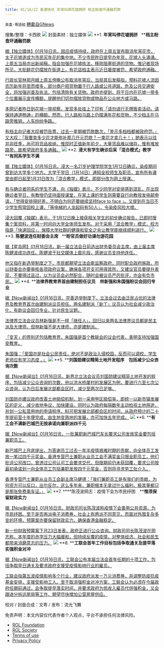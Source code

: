 ```yaml
---
title: 01/16/22 香港快讯 年宵叫停花墟拥挤 档主盼食环通融罚款
---
```

`英喜-粵語組` [轉載自GNews](https://gnews.org/zh-hans/1868009/)

搜集/整理：卡西欧
![](https://assets.gnews.org/wp-content/uploads/2022/01/0116fenmian.jpg)
封面素材：独立媒体
![](https://assets.gnews.org/wp-content/uploads/2022/01/Screen-Shot-2022-01-16-at-10.07.31-AM.png)
**1. ****年宵叫停花墟拥挤****   ****档主盼食环通融罚款**

[据【独立媒体】01月16日讯，因应疫情持续，政府在上周五宣布取消年宵花市，太子花墟遂成为市民买年花的集中地。不少市民昨日提早办年货，花墟人头涌涌。上周五当局亦出新闻稿，指会加强在花墟执法，移除阻塞街道的货物。惟记者现场所见，大批鲜花仍摆放在街道上，有花店档主表示近日屡度被罚，希望政府通融。](https://www.inmediahk.net/node/政經/年宵叫停花墟迫爆-檔主盼食環通融)

[行政长官林郑月娥上周五傍晚公布取消年宵后，当局其后发稿指，预料花墟人流因农历新年将至而增多，部分商户把货物置于行人路或公共道路，危及公共交通安全，将加强巡查及执法，包括清除有关货物。政府亦提到，将于日内在花墟一带多个位置展示宣传横额，提醒他们切勿摆放货物或物品在公众地方或马路。](https://www.inmediahk.net/node/政經/年宵叫停花墟迫爆-檔主盼食環通融)

[本网记者昨日到花墟一带视察，发现多处挂上了印有「请勿进行无牌贩卖活动，请保持通道畅通」的横额。然而，行人路和马路上仍摆满年花和货物，不少档主在马路旁推销，人车纷纷争路。](https://www.inmediahk.net/node/政經/年宵叫停花墟迫爆-檔主盼食環通融)

[有档主向记者大叹被罚告票，过去一星期被罚款数次，「差示多档档都被政府罚。」又大叹：「我要卖多少花才能弥补那几仟元罚款？一束花才卖几十！」她表示以往并非旺季，尚可将货品收纳，惟现时正值新年前夕，大量货品难以储存，惟有堆放路旁，故希望政府多多通融。](https://www.inmediahk.net/node/政經/年宵叫停花墟迫爆-檔主盼食環通融)
![](https://assets.gnews.org/wp-content/uploads/2022/01/Screen-Shot-2022-01-16-at-10.07.42-AM.png)
**2. ****浸大有学生确诊后采「混合模式」教学****   ****有同系学生不满**

[据【独立媒体】01月16日讯，浸大一名21岁护理学院学生1月12日确诊，染疫期间曾到访大学多个地方。大学于翌日（1月14日）通知全校师生及职员，宣布所有课堂由即日起至1月31日改为「混合教学」模式，即部分改为网上授课。](https://www.inmediahk.net/node/教育/浸大有學生確診後採「混合模式」教學-有同系學生不滿)

[有与确诊者同系的学生不满，向《独媒》表示，不少同学对安排感到混乱。在出现确诊者翌日，有教授仍坚持面授课堂，在家上课的学生则需要自行向教授发电邮申请，「觉得安排得好差，不明白为何还要继续坚持face to face 」。又提到在当日不少学生照常回校上课，「等电梯的人龙起码有50人」，令染疫风险大增。](https://www.inmediahk.net/node/教育/浸大有學生確診後採「混合模式」教學-有同系學生不滿)

[浸大回覆《独媒》表示，于1月12日晚上接获相关学生的初步确诊报告，已即时搜集个案资料，并第一时间向大学全体师生发布。对于采用「混合教学」模式，校方指是「快速回应」，保障大学社群的健康和安全之余让教学能继续顺利进行。](https://www.inmediahk.net/node/教育/浸大有學生確診後採「混合模式」教學-有同系學生不滿)
![](https://assets.gnews.org/wp-content/uploads/2022/01/Screen-Shot-2022-01-16-at-10.07.52-AM.png)
**3. ****陈健波连任财委会主席****   ****盼官员做好功课勿游花园**

[据【星岛网】01月16日讯，新一届立法会日前选出财务委员会主席，由上届主席陈健波成功连任。陈健波于社交媒体上载片段，感谢议员支持他连任。](https://std.stheadline.com/realtime/article/1799266/即時-港聞-Kelly-Online-陳健波冧莊財委會主席-盼官員做好功課勿遊花園)

[他又指在新选举制度之下，巿民都期望立法会能监察政府，同时配合政府施政，所以财委会亦要审核各项政府议案，确保各项开支可用得其所，又建议官员要提升表现，不要得过且过，以为议员会必然配合，随时会被议员严厉批评，亦会有负巿民。](https://std.stheadline.com/realtime/article/1799266/即時-港聞-Kelly-Online-陳健波冧莊財委會主席-盼官員做好功課勿遊花園)
![](https://assets.gnews.org/wp-content/uploads/2022/01/Screen-Shot-2022-01-16-at-10.08.01-AM.png)
**4. ****法律界教育界首由建制担任议员　林新强和朱国强盼议会回归专业**

[据【Now新闻台】01月16日讯，完善选举制度下，立法会过去由泛民占优的法律界及教育界首次由建制派议员担任。两名建制派「新丁」议员认为社会减少政治化，有助议会回归专业，针对民生议题。](https://news.now.com/home/local/player?newsId=463355)

[法律界立法会议员林新强是不一样「继任人」，回归以来两名法律界议员都是民主派及大律师，但林新强不是大律师，亦是建制派。](https://news.now.com/home/local/player?newsId=463355)

[「变天」的界别还包括教育界，朱国强是首个教联会的议会代表，表明支持加强国安教育。](https://news.now.com/home/local/player?newsId=463355)

[朱国强：「爱国亦是社会公民责任，绝对不是政治入侵校园，反而可以调校，学生老师应有学习态度 。」](https://news.now.com/home/local/player?newsId=463355)
![](https://assets.gnews.org/wp-content/uploads/2022/01/Screen-Shot-2022-01-16-at-10.08.10-AM.png)
**5. ****刘国勋建议精简土地开发程序　包括减少公众咨询次数**

[据【Now新闻台】01月16日讯，新界北立法会议员刘国勋建议精简土地开发的程序，包括减少公众咨询的次数，他以洪水桥厦村的发展区为例，要进行六至七次公众咨询，认为日后发展北部都会区时，减少至两次已足够。](https://news.now.com/home/local/player?newsId=463391)

[刘国勋亦建议政府改善土地赔偿机制，划一采用甲区赔偿率，即统一以新市镇发展区的定义，减少收地争议，加快建设。同时认为政府每隔数年主动检视土地用途，并划一公私营用地的申请程序，料可把发展北部都会区的时间，从政府预计的二十年提前至十年便完成，由生地变熟地的发展，亦可加快五年完成。](https://news.now.com/home/local/player?newsId=463391)
![](https://assets.gnews.org/wp-content/uploads/2022/01/Screen-Shot-2022-01-16-at-10.08.19-AM.png)
**6. ****有工会不满新巴城巴无按承诺向兼职派四千元**

[据【Now新闻台】01月16日讯，一批兼职新巴城巴车长要求公司发放奖金要包括兼职员工。](https://news.now.com/home/local/player?newsId=463392)

[新巴城巴上月底提出，为答谢员工过去一年半疫情艰难时期的贡献，向全体员工发放一笔过四千元奖金。香港专营巴士兼职从业员工会不满奖金只限全职员工，他们批评公司改口，曾透过公司认可工会要求交代，但限期前仍未获回覆，要求公司按最初承诺划一向全体员工包括兼职发放四千元奖金，否则将寻求劳工处介入。](https://news.now.com/home/local/player?newsId=463392)

[香港专营巴士兼职从业员工会副主席马健德：「我们兼职员工是有我们的贡献，为何资方可以反口，出尔反尔，这么多年来，兼职根本无拿过什么福利，极其量都只是那张免费乘车证。」](https://news.now.com/home/local/player?newsId=463392)
![](https://assets.gnews.org/wp-content/uploads/2022/01/Screen-Shot-2022-01-16-at-10.08.29-AM.png)
**7. ****陈茂波网志：疫情下会为市民纾困　****惟须保留财政实力**

[据【Now新闻台】01月16日讯，财政司司长陈茂波称疫情下会善用公共资源，为市民纾困。至于是否再派电子消费券，社会上有两派不同意见，而面对外围复杂多变的环境，预算案亦要保留财政实力，确保香港金融稳定。](https://news.now.com/home/local/player?newsId=463377)

[新一份财政预算案下月23日发表，政府正进行公众咨询。财政司司长陈茂波在网志称，本年度的赤字压力大幅缓和，但持续反覆的疫情，对整体经济、社会和民生都带来消磨意志的压力。](https://news.now.com/home/local/player?newsId=463377)
![](https://assets.gnews.org/wp-content/uploads/2022/01/Screen-Shot-2022-01-16-at-10.08.39-AM.png)
**8. ****工联会首年工作目标包括争取通关及提早落实强积金对冲**

[据【Now新闻台】01月16日讯，工联会公布本届立法会首年任期的十项工作，包括争取早日通关及要求政府支援受疫情影响行业的雇员。](https://news.now.com/home/local/player?newsId=463387)

[工联会指第五波疫情影响多个行业，建议政府派发一万元消费券，并调整防疫抗疫基金安排，支援受影响工人。至于取消强积金对冲方案，工联会认为必须在今届政府任期前通过，会争取提早落实时间，并要求政府为低收入雇员代供强积金，又会跟进分拆运房局等工作，期望尽快增加公营房屋供应。](https://news.now.com/home/local/player?newsId=463387)

校对 / 封面合成：文粤 / 发布：流光飞舞

 

免责声明：本文内容仅代表作者个人观点，平台不承担任何法律风险。

- [ROL Foundation](https://rolfoundation.org/)
- [ROL Society](https://rolsociety.org/)
- [Terms of use](https://gnews.org/terms-of-use-3/)
- [Privacy Policy](https://gnews.org/privacy-policy/)
